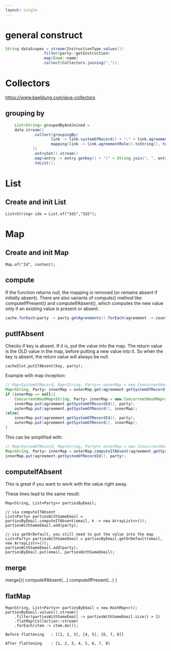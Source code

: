 ```yaml
---
layout: single
---
```


# general construct
````java
String dataScopes = stream(InstructionType.values())
                .filter(party::getInstruction)
                .map(Enum::name)
                .collect(Collectors.joining(","));
````

# Collectors
https://www.baeldung.com/java-collectors

## grouping by

````java
    List<String> groupedByAndJoined = 
    data.stream()
            .collect(groupingBy(
                    link -> link.systemOfRecord() + ":" + link.agreement().systemOfRecordId(),
                    mapping(link -> link.agreementRole().toString(), toSet())
            ))
            .entrySet().stream()
            .map(entry -> entry.getKey() + "(" + String.join(", ", entry.getValue()).toLowerCase() + ")")
            .toList();

````

# List
## Create and init List 
```List<String> ids = List.of("Id1","Id2");```

# Map

## Create and init Map
```Map.of("Id", content);```

## compute
If the function returns null, the mapping is removed (or remains absent if initially absent).
There are also variants of compute() method like computeIfPresent() and computeIfAbsent(), which computes the new value only if an existing value is present or absent.

````java
cache.forEach(party -> party.getAgreements().forEach(agreement -> countMap.compute(agreement.getSystemOfRecord(), (key, value) -> value == null ? 1 : value + 1)));
````

## putIfAbsent

Checks if key is absent. If it is, put the value into the map.
The return value is the OLD value in the map, before putting a new value into it. So when the key is absent, the return value will always be null.
``` 
cacheSlot.putIfAbsent(key, party);
```

Example with map inception: 

````java
// Map<SystemOfRecord, Map<String, Party>> outerMap = new ConcurrentHashMap<>();
Map<String, Party> innerMap = outerMap.get(agreement.getSystemOfRecord());
if (innerMap == null){
    ConcurrentHashMap<String, Party> innerMap = new ConcurrentHashMap<>();
    innerMap.put(agreement.getSystemOfRecordId(), party);
    outerMap.put(agreement.getSystemOfRecord(), innerMap);
}else{
    innerMap.put(agreement.getSystemOfRecordId(), party);
    outerMap.put(agreement.getSystemOfRecord(), innerMap);
}
````

This can be simplified with:

````java
// Map<SystemOfRecord, Map<String, Party>> outerMap = new ConcurrentHashMap<>();
Map<String, Party> innerMap = outerMap.computeIfAbsent(agreement.getSystemOfRecord(), k-> new ConcurrentHashMap<>());
innerMap.put(agreement.getSystemOfRecordId(), party);
````

## computeIfAbsent
This is great if you want to work with the value right away.

These lines lead to the same result:
```
Map<String, List<Party>> partiesByEmail;

// via computeIfAbsent 
List<Party> partiesWithSameEmail = partiesByEmail.computeIfAbsent(email, k -> new ArrayList<>());
partiesWithSameEmail.add(party);

// via getOrDefault, you still need to put the value into the map
List<Party> partiesWithSameEmail = partiesByEmail.getOrDefault(email, new ArrayList<>());
partiesWithSameEmail.add(party);
partiesByEmail.put(email, partiesWithSameEmail);
```


## merge
merge(){
    computeIfAbsent(...)
    computeIfPresent(...)
}


## flatMap
```
Map<String, List<Party>> partiesByEmail = new HashMap<>();
partiesByEmail.values().stream()
    .filter(partiesWithSameEmail -> partiesWithSameEmail.size() > 1)
    .flatMap(Collection::stream)
    .forEach(item -> item.do());
```

```
Before flattening 	: [[1, 2, 3], [4, 5], [6, 7, 8]]

After flattening 	: [1, 2, 3, 4, 5, 6, 7, 8]
```